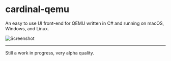 # cardinal-qemu
An easy to use UI front-end for QEMU written in C# and running on macOS, Windows, and Linux.

![Screenshot](https://raw.githubusercontent.com/ianmartinez/cardinal-qemu/master/Screenshot.jpg)

---
Still a work in progress, very alpha quality.
